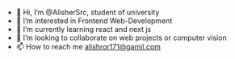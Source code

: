 - 👋 Hi, I’m @AlisherSrc, student of university 
- 👀 I’m interested in Frontend Web-Development 
- 🌱 I’m currently learning react and next js
- 💞️ I’m looking to collaborate on web projects or computer vision
- 📫 How to reach me alishror171@gamil.com
